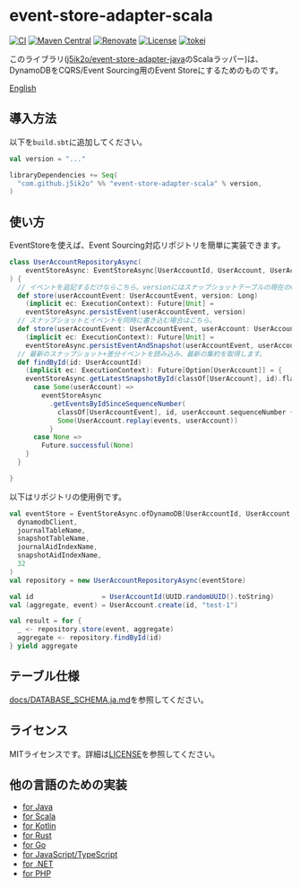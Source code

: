 # event-store-adapter-scala

[![CI](https://github.com/j5ik2o/event-store-adapter-scala/actions/workflows/ci.yml/badge.svg)](https://github.com/j5ik2o/event-store-adapter-scala/actions/workflows/ci.yml)
[![Maven Central](https://maven-badges.herokuapp.com/maven-central/com.github.j5ik2o/event-store-adapter-scala_2.13/badge.svg)](https://maven-badges.herokuapp.com/maven-central/com.github.j5ik2o/event-store-adapter-scala_2.13)
[![Renovate](https://img.shields.io/badge/renovate-enabled-brightgreen.svg)](https://renovatebot.com)
[![License](https://img.shields.io/badge/License-MIT-blue.svg)](https://opensource.org/licenses/MIT)
[![tokei](https://tokei.rs/b1/github/j5ik2o/event-store-adapter-scala)](https://github.com/XAMPPRocky/tokei)

このライブラリ([j5ik2o/event-store-adapter-java](https://github.com/j5ik2o/event-store-adapter-java)のScalaラッパー)は、DynamoDBをCQRS/Event Sourcing用のEvent Storeにするためのものです。

[English](./README.md)

## 導入方法

以下を`build.sbt`に追加してください。

```scala
val version = "..."

libraryDependencies += Seq(
  "com.github.j5ik2o" %% "event-store-adapter-scala" % version,
)
```

## 使い方

EventStoreを使えば、Event Sourcing対応リポジトリを簡単に実装できます。

```scala
class UserAccountRepositoryAsync(
    eventStoreAsync: EventStoreAsync[UserAccountId, UserAccount, UserAccountEvent]
) {
  // イベントを追記するだけならこちら。versionにはスナップショットテーブルの現在のversionを指定してください。
  def store(userAccountEvent: UserAccountEvent, version: Long)
    (implicit ec: ExecutionContext): Future[Unit] =
    eventStoreAsync.persistEvent(userAccountEvent, version)
  // スナップショットとイベントを同時に書き込む場合はこちら。
  def store(userAccountEvent: UserAccountEvent, userAccount: UserAccount)
    (implicit ec: ExecutionContext): Future[Unit] =
    eventStoreAsync.persistEventAndSnapshot(userAccountEvent, userAccount)
  // 最新のスナップショット+差分イベントを読み込み、最新の集約を取得します。
  def findById(id: UserAccountId)
    (implicit ec: ExecutionContext): Future[Option[UserAccount]] = {
    eventStoreAsync.getLatestSnapshotById(classOf[UserAccount], id).flatMap {
      case Some(userAccount) =>
        eventStoreAsync
          .getEventsByIdSinceSequenceNumber(
            classOf[UserAccountEvent], id, userAccount.sequenceNumber + 1).map { events =>
            Some(UserAccount.replay(events, userAccount))
          }
      case None =>
        Future.successful(None)
    }
  }

}
```

以下はリポジトリの使用例です。

```scala
val eventStore = EventStoreAsync.ofDynamoDB[UserAccountId, UserAccount, UserAccountEvent](
  dynamodbClient,
  journalTableName,
  snapshotTableName,
  journalAidIndexName,
  snapshotAidIndexName,
  32
)
val repository = new UserAccountRepositoryAsync(eventStore)

val id                 = UserAccountId(UUID.randomUUID().toString)
val (aggregate, event) = UserAccount.create(id, "test-1")

val result = for {
  _ <- repository.store(event, aggregate)
  aggregate <- repository.findById(id)
} yield aggregate
```

## テーブル仕様

[docs/DATABASE_SCHEMA.ja.md](docs/DATABASE_SCHEMA.ja.md)を参照してください。

## ライセンス

MITライセンスです。詳細は[LICENSE](LICENSE)を参照してください。

## 他の言語のための実装

- [for Java](https://github.com/j5ik2o/event-store-adapter-java)
- [for Scala](https://github.com/j5ik2o/event-store-adapter-scala)
- [for Kotlin](https://github.com/j5ik2o/event-store-adapter-kotlin)
- [for Rust](https://github.com/j5ik2o/event-store-adapter-rs)
- [for Go](https://github.com/j5ik2o/event-store-adapter-go)
- [for JavaScript/TypeScript](https://github.com/j5ik2o/event-store-adapter-js)
- [for .NET](https://github.com/j5ik2o/event-store-adapter-dotnet)
- [for PHP](https://github.com/j5ik2o/event-store-adapter-php)

